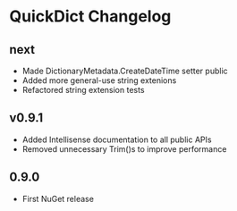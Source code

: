 # QuickDict Changelog #

## next ##

* Made DictionaryMetadata.CreateDateTime setter public
* Added more general-use string extenions
* Refactored string extension tests

## v0.9.1 ##

* Added Intellisense documentation to all public APIs
* Removed unnecessary Trim()s to improve performance

## 0.9.0 ##

* First NuGet release
